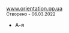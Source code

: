 <a href="https://dmitriy-1986.github.io/Orientation/">www.orientation.pp.ua</a>
<br>
    <small>Створено - 06.03.2022</small>

* А-я
